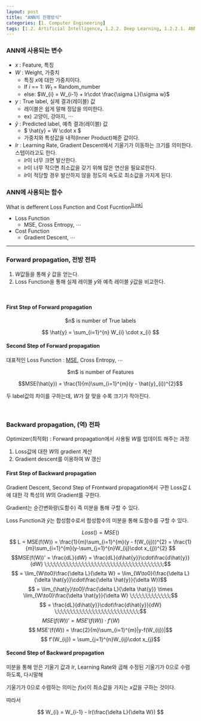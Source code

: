 ```yaml
---
layout: post
title: "ANN의 진행방식"
categories: [1. Computer Engineering]
tags: [1.2. Artificial Intelligence, 1.2.2. Deep Learning, 1.2.2.1. ANN, a.b. Loss Function, a.b. Cost Function, a.b. Hypothsis Function]
---
```


### ANN에 사용되는 변수

* $x$ : Feature, 특징
* $W$ : Weight, 가중치
    * 특징 $x$에 대한 가중치이다.
    * If $i$ == 1: $W_{1}$ = Random_number
    * else: $W_{i} = W_{i-1} + lr\cdot \frac{\sigma L}{\sigma w}$ 
* $y$ : True label, 실제 결과(레이블) 값 
    * 레이블은 쉽게 말해 정답을 의미한다. 
    * ex) 고양이, 강아지, $\cdots$  
* $\hat{y}$ : Predicted label, 예측 결과(레이블) 값
    * $ \hat{y} = W \cdot x $
    * 가중치와 특성값을 내적(Inner Product)해준 값이다.
* $lr$ : Learning Rate, Gradient Descent에서 기울기가 이동하는 크기를 의미한다. 스텝이라고도 한다.
    * $lr$이 너무 크면 발산한다.
    * $lr$이 너무 작으면 최소값을 갖기 위해 많은 연산을 필요로한다.
    * $lr$이 적당할 경우 발산하지 않을 정도의 속도로 최소값을 가지게 된다.

### ANN에 사용되는 함수

What is defferent Loss Function and Cost Fucntion<sup><a href="">[Link]</a></sup>
* Loss Function
    * MSE, Cross Entropy, $\cdots$
* Cost Function
    * Gradient Descent, $\cdots$
    
---

### Forward propagation, 전방 전파

1. $W$값들을 통해 $\hat{y}$ 값을 얻는다.
2. Loss Function을 통해 실제 레이블 $y$와 예측 레이블 $\hat{y}$값을 비교한다.

<br/>

#### First Step of Forward propagation

<center>$n$ is number of True labels</center>

$$ \hat{y} = \sum_{i=1}^{n} W_{i} \cdot x_{i}  $$

#### Second Step of Forward propagation

대표적인 Loss Function : [MSE](https://maizer2.github.io/1.%20computer%20engineering/2022/04/08/제곱근-오차.html), Cross Entropy, $\cdots$

<center>$m$ is number of Features</center>

$$MSE(\hat{y}) = \frac{1}{m}\sum_{i=1}^{m}(y - \hat{y}_{i})^{2}$$

두 label값의 차이를 구하는데, $W$가 잘 맞을 수록 크기가 작아진다.

<br/>

###  Backward propagation, (역) 전파

Optimizer(최적화) : Forward propagation에서 사용될 $W$를 업데이트 해주는 과정

1. Loss값에 대한 $W$의 gradient 계산
2. Gradient descent를 이용하여 W 갱신

#### First Step of Backward propagation

Gradient Descent, Second Step of Frontward propagation에서 구한 Loss값 $L$에 대한 각 특성의 $W$의 Gradient를 구한다.

Gradient는 순간변화량(도함수) 즉 미분을 통해 구할 수 있다.

Loss Function과 $\hat{y}$는 합성함수로서 합성함수의 미분을 통해 도함수를 구할 수 있다.

$$ Loss() = MSE() $$
$$ L = MSE(f(W)) = \frac{1}{m}\sum_{i=1}^{m}(y - f(W_{ij}))^{2} = \frac{1}{m}\sum_{i=1}^{m}(y-\sum_{j=1}^{n}W_{ij}\cdot x_{j})^{2} $$
$$MSE(f(W))' = \frac{dL}{dW} = \frac{dL}{d\hat{y}}\cdot\frac{d\hat{y}}{dW} \;\;\;\;\;\;\;\;\;\;\;\;\;\;\;\;\;\;\;\;\;\;\;\;\;\;\;\;\;\;\;\;\;\;\;\;\;\;$$
$$ = \lim_{W\to0}\frac{\delta L}{\delta W} = \lim_{W\to0}(\frac{\delta L}{\delta \hat{y}}\cdot\frac{\delta \hat{y}}{\delta W})$$
$$ = \lim_{\hat{y}\to0}\frac{\delta L}{\delta \hat{y}} \times \lim_{W\to0}\frac{\delta \hat{y}}{\delta W} \;\;\;\;\;\;\;\;\;\;\;\;\;$$
$$ = \frac{dL}{d\hat{y}}\cdot\frac{d\hat{y}}{dW} \;\;\;\;\;\;\;\;\;\;\;\;\;\;\;\;\;\;\;\;\;\;\;\;\;\;\;$$ 
$$ MSE(f(W))' = MSE'(f(W)) \cdot f'(W) \;\;\;\;\;\;\;\;\;\;\;\;\;\;\;\;\;\;\;\;\;\;\;\;\;\;\;\;\;\;$$
$$ MSE'(f(W)) = \frac{2}{m}\sum_{i=1}^{m}|y-f(W_{ij})|$$
$$ f'(W_{ij}) = \sum_{j=1}^{n}W_{ij}\cdot x_{j}$$

#### Second Step of Backward propagation

미분을 통해 얻은 기울기 값과 $lr$, Learning Rate와 곱해 수정된 기울기가 0으로 수렴하도록, 다시말해

기울기가 0으로 수렴하는 의미는 $f(x)$이 최소값을 가지는 $x$값을 구하는 것이다.

따라서 

$$ W_{i} = W_{i-1} - lr(\frac{\delta L}{\delta W}) $$
